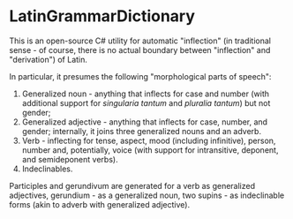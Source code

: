 # LatinGrammarDictionary

This is an open-source C# utility for automatic "inflection" (in traditional sense - of course, there is no actual boundary between "inflection" and "derivation") of Latin.

In particular, it presumes the following "morphological parts of speech":

1. Generalized noun - anything that inflects for case and number (with additional support for *singularia tantum* and *pluralia tantum*) but not gender;
2. Generalized adjective - anything that inflects for case, number, and gender; internally, it joins three generalized nouns and an adverb.
3. Verb - inflecting for tense, aspect, mood (including infinitive), person, number and, potentially, voice (with support for intransitive, deponent, and semideponent verbs).
4. Indeclinables.

Participles and gerundivum are generated for a verb as generalized adjectives, gerundium - as a generalized noun, two supins - as indeclinable forms (akin to adverb with generalized adjective).
